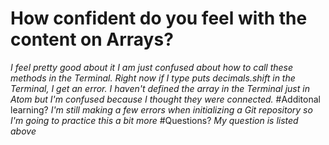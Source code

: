 # How confident do you feel with the content on Arrays?
*I feel pretty good about it I am just confused about how to call these methods in the Terminal. Right now if I type puts decimals.shift in the Terminal, I get an error. I haven't defined the array in the Terminal just in Atom but I'm confused because I thought they were connected.*
#Additonal learning?
*I'm still making a few errors when initializing a Git repository so I'm going to practice this a bit more*
#Questions?
*My question is listed above*
